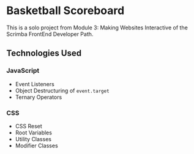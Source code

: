 # Basketball Scoreboard

This is a solo project from Module 3: Making Websites Interactive of the Scrimba FrontEnd Developer Path.

## Technologies Used

### JavaScript
- Event Listeners
- Object Destructuring of `event.target`
- Ternary Operators

### CSS
- CSS Reset
- Root Variables
- Utility Classes
- Modifier Classes
